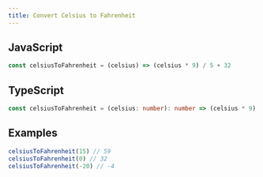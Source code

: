 ```yaml
---
title: Convert Celsius to Fahrenheit
---
```


## JavaScript
```js
const celsiusToFahrenheit = (celsius) => (celsius * 9) / 5 + 32
```

## TypeScript
```ts
const celsiusToFahrenheit = (celsius: number): number => (celsius * 9) / 5 + 32
```

## Examples
```js
celsiusToFahrenheit(15) // 59
celsiusToFahrenheit(0) // 32
celsiusToFahrenheit(-20) // -4
```
